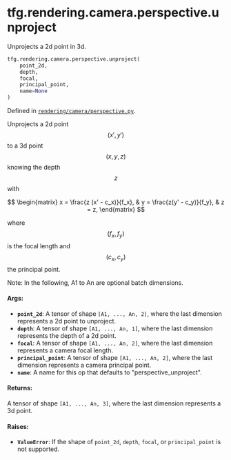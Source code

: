 <div itemscope itemtype="http://developers.google.com/ReferenceObject">
<meta itemprop="name" content="tfg.rendering.camera.perspective.unproject" />
<meta itemprop="path" content="Stable" />
</div>

# tfg.rendering.camera.perspective.unproject

Unprojects a 2d point in 3d.

``` python
tfg.rendering.camera.perspective.unproject(
    point_2d,
    depth,
    focal,
    principal_point,
    name=None
)
```



Defined in [`rendering/camera/perspective.py`](https://cs.corp.google.com/#piper///depot/google3/third_party/py/tensorflow_graphics/rendering/camera/perspective.py).

<!-- Placeholder for "Used in" -->

Unprojects a 2d point $$(x', y')$$ to a 3d point $$(x, y, z)$$ knowing the
depth $$z$$ with

$$
\begin{matrix}
x = \frac{z (x' - c_x)}{f_x}, & y = \frac{z(y' - c_y)}{f_y}, & z = z,
\end{matrix}
$$

where $$(f_x, f_y)$$ is the focal length and $$(c_x, c_y)$$ the principal
point.

Note:
  In the following, A1 to An are optional batch dimensions.

#### Args:

* <b>`point_2d`</b>: A tensor of shape `[A1, ..., An, 2]`, where the last dimension
    represents a 2d point to unproject.
* <b>`depth`</b>: A tensor of shape `[A1, ..., An, 1]`, where the last dimension
    represents the depth of a 2d point.
* <b>`focal`</b>: A tensor of shape `[A1, ..., An, 2]`, where the last dimension
    represents a camera focal length.
* <b>`principal_point`</b>: A tensor of shape `[A1, ..., An, 2]`, where the last
    dimension represents a camera principal point.
* <b>`name`</b>: A name for this op that defaults to "perspective_unproject".


#### Returns:

A tensor of shape `[A1, ..., An, 3]`, where the last dimension represents
a 3d point.


#### Raises:

* <b>`ValueError`</b>: If the shape of `point_2d`, `depth`, `focal`, or
  `principal_point` is not supported.